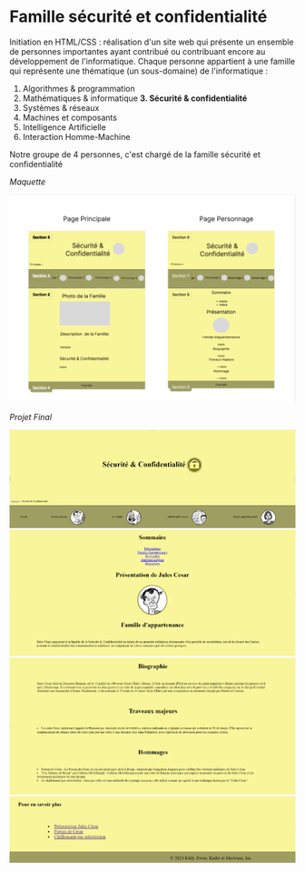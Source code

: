 # Famille sécurité et confidentialité

Initiation en HTML/CSS : réalisation d'un site web qui présente un ensemble de personnes importantes ayant contribué ou contribuant encore au développement de l'informatique. Chaque personne appartient à une famille qui représente une thématique (un sous-domaine) de l'informatique :
  1. Algorithmes & programmation
  2. Mathématiques & informatique
  **3. Sécurité & confidentialité**
  4. Systèmes & réseaux
  5. Machines et composants
  6. Intelligence Artificielle
  7. Interaction Homme-Machine

Notre groupe de 4 personnes, c'est chargé de la famille sécurité et confidentialité

_Maquette_

![maquette](./public/assets/Maquette.png)

_Projet Final_

![famille entete](./public/assets/famille_entete.png)
![famille presentation](./public/assets/famille_presentation.png)
![famille biographie](./public/assets/famille_biographie.png)
![famille footer](./public/assets/famille_footer.png)
